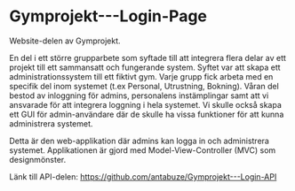 # Gymprojekt---Login-Page
 Website-delen av Gymprojekt.


En del i ett större grupparbete som syftade till att integrera flera delar av ett projekt till ett sammansatt och fungerande system. Syftet var att skapa ett administrationssystem till ett fiktivt gym. Varje grupp fick arbeta med en specifik del inom systemet (t.ex Personal, Utrustning, Bokning). Våran del bestod av inloggning för admins, personalens instämplingar samt att vi ansvarade för att integrera loggning i hela systemet. Vi skulle också skapa ett GUI för admin-användare där de skulle ha vissa funktioner för att kunna administrera systemet.

Detta är den web-applikation där admins kan logga in och administrera systemet. Applikationen är gjord med Model-View-Controller (MVC) som designmönster. 

Länk till API-delen: https://github.com/antabuze/Gymprojekt---Login-API
